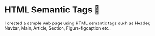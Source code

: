 # HTML Semantic Tags :slightly_smiling_face:

I created a sample web page using HTML semantic tags such as Header, Navbar, Main, Article, Section, Figure-figcaption etc..